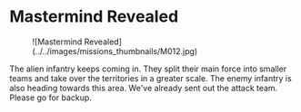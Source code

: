 # Mastermind Revealed

<figure markdown>
  ![Mastermind Revealed](../../images/missions_thumbnails/M012.jpg)
</figure>

The alien infantry keeps coming in. They split their main force into smaller teams and take over the territories in a greater scale.
The enemy infantry is also heading towards this area. We've already sent out the attack team. Please go for backup.
